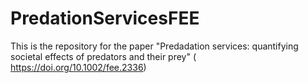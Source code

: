 # PredationServicesFEE
This is the repository for the paper "Predadation services: quantifying societal effects of predators and their prey" ( https://doi.org/10.1002/fee.2336)
